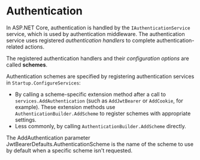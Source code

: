 # Authentication

In ASP.NET Core, authentication is handled by the `IAuthenticationService` service, which is used by authentication middleware. The authentication service uses registered *authentication handlers* to complete authentication-related actions.

The registered authentication handlers and their *configuration options* are called **schemes**.

Authentication schemes are specified by registering authentication services in `Startup.ConfigureServices`:

- By calling a scheme-specific extension method after a call to `services.AddAuthentication` (such as `AddJwtBearer` or `AddCookie`, for example). These extension methods use `AuthenticationBuilder.AddScheme` to register schemes with appropriate settings.
- Less commonly, by calling `AuthenticationBuilder.AddScheme` directly.

The AddAuthentication parameter JwtBearerDefaults.AuthenticationScheme is the name of the scheme to use by default when a specific scheme isn't requested.
